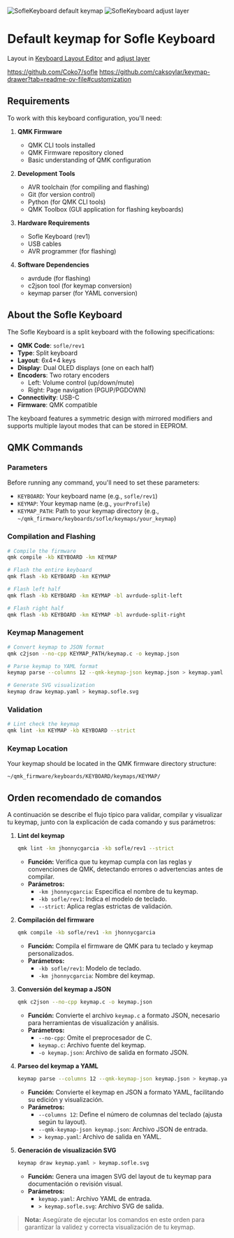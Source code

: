 ![SofleKeyboard default keymap](https://i.imgur.com/MZxVvm9.png)
![SofleKeyboard adjust layer](https://i.imgur.com/f5sKy0I.png)

# Default keymap for Sofle Keyboard

Layout in [Keyboard Layout Editor](http://www.keyboard-layout-editor.com/#/gists/76efb423a46cbbea75465cb468eef7ff) and [adjust layer](http://www.keyboard-layout-editor.com/#/gists/4bcf66f922cfd54da20ba04905d56bd4)

https://github.com/Coko7/sofle
https://github.com/caksoylar/keymap-drawer?tab=readme-ov-file#customization

## Requirements

To work with this keyboard configuration, you'll need:

1. **QMK Firmware**
   - QMK CLI tools installed
   - QMK Firmware repository cloned
   - Basic understanding of QMK configuration

2. **Development Tools**
   - AVR toolchain (for compiling and flashing)
   - Git (for version control)
   - Python (for QMK CLI tools)
   - QMK Toolbox (GUI application for flashing keyboards)

3. **Hardware Requirements**
   - Sofle Keyboard (rev1)
   - USB cables
   - AVR programmer (for flashing)

4. **Software Dependencies**
   - avrdude (for flashing)
   - c2json tool (for keymap conversion)
   - keymap parser (for YAML conversion)

## About the Sofle Keyboard

The Sofle Keyboard is a split keyboard with the following specifications:

- **QMK Code**: `sofle/rev1`
- **Type**: Split keyboard
- **Layout**: 6x4+4 keys
- **Display**: Dual OLED displays (one on each half)
- **Encoders**: Two rotary encoders
  - Left: Volume control (up/down/mute)
  - Right: Page navigation (PGUP/PGDOWN)
- **Connectivity**: USB-C
- **Firmware**: QMK compatible

The keyboard features a symmetric design with mirrored modifiers and supports multiple layout modes that can be stored in EEPROM.

## QMK Commands

### Parameters
Before running any command, you'll need to set these parameters:
- `KEYBOARD`: Your keyboard name (e.g., `sofle/rev1`)
- `KEYMAP`: Your keymap name (e.g., `yourProfile`)
- `KEYMAP_PATH`: Path to your keymap directory (e.g., `~/qmk_firmware/keyboards/sofle/keymaps/your_keymap`)


### Compilation and Flashing
```bash
# Compile the firmware
qmk compile -kb KEYBOARD -km KEYMAP

# Flash the entire keyboard
qmk flash -kb KEYBOARD -km KEYMAP

# Flash left half
qmk flash -kb KEYBOARD -km KEYMAP -bl avrdude-split-left

# Flash right half
qmk flash -kb KEYBOARD -km KEYMAP -bl avrdude-split-right
```

### Keymap Management
```bash
# Convert keymap to JSON format
qmk c2json --no-cpp KEYMAP_PATH/keymap.c -o keymap.json

# Parse keymap to YAML format
keymap parse --columns 12 --qmk-keymap-json keymap.json > keymap.yaml

# Generate SVG visualization
keymap draw keymap.yaml > keymap.sofle.svg
```

### Validation
```bash
# Lint check the keymap
qmk lint -km KEYMAP -kb KEYBOARD --strict
```

### Keymap Location
Your keymap should be located in the QMK firmware directory structure:
```
~/qmk_firmware/keyboards/KEYBOARD/keymaps/KEYMAP/
```

## Orden recomendado de comandos

A continuación se describe el flujo típico para validar, compilar y visualizar tu keymap, junto con la explicación de cada comando y sus parámetros:

1. **Lint del keymap**
   ```bash
   qmk lint -km jhonnycgarcia -kb sofle/rev1 --strict
   ```
   - **Función:** Verifica que tu keymap cumpla con las reglas y convenciones de QMK, detectando errores o advertencias antes de compilar.
   - **Parámetros:**
     - `-km jhonnycgarcia`: Especifica el nombre de tu keymap.
     - `-kb sofle/rev1`: Indica el modelo de teclado.
     - `--strict`: Aplica reglas estrictas de validación.

2. **Compilación del firmware**
   ```bash
   qmk compile -kb sofle/rev1 -km jhonnycgarcia
   ```
   - **Función:** Compila el firmware de QMK para tu teclado y keymap personalizados.
   - **Parámetros:**
     - `-kb sofle/rev1`: Modelo de teclado.
     - `-km jhonnycgarcia`: Nombre del keymap.

3. **Conversión del keymap a JSON**
   ```bash
   qmk c2json --no-cpp keymap.c -o keymap.json
   ```
   - **Función:** Convierte el archivo `keymap.c` a formato JSON, necesario para herramientas de visualización y análisis.
   - **Parámetros:**
     - `--no-cpp`: Omite el preprocesador de C.
     - `keymap.c`: Archivo fuente del keymap.
     - `-o keymap.json`: Archivo de salida en formato JSON.

4. **Parseo del keymap a YAML**
   ```bash
   keymap parse --columns 12 --qmk-keymap-json keymap.json > keymap.yaml
   ```
   - **Función:** Convierte el keymap en JSON a formato YAML, facilitando su edición y visualización.
   - **Parámetros:**
     - `--columns 12`: Define el número de columnas del teclado (ajusta según tu layout).
     - `--qmk-keymap-json keymap.json`: Archivo JSON de entrada.
     - `> keymap.yaml`: Archivo de salida en YAML.

5. **Generación de visualización SVG**
   ```bash
   keymap draw keymap.yaml > keymap.sofle.svg
   ```
   - **Función:** Genera una imagen SVG del layout de tu keymap para documentación o revisión visual.
   - **Parámetros:**
     - `keymap.yaml`: Archivo YAML de entrada.
     - `> keymap.sofle.svg`: Archivo SVG de salida.

> **Nota:** Asegúrate de ejecutar los comandos en este orden para garantizar la validez y correcta visualización de tu keymap.